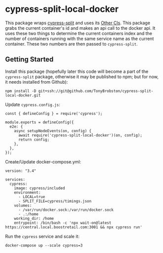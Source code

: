 # cypress-split-local-docker

This package wraps [cypress-split](https://github.com/bahmutov/cypress-split) and uses its [Other CIs](https://github.com/bahmutov/cypress-split?tab=readme-ov-file#other-cis). This package grabs the current container's id and makes an api call to the docker api. It uses these two things to determine the current containers index and the number of containers running with the same service name as the current container. These two numbers are then passed to `cypress-split`.

## Getting Started

Install this package (hopefully later this code will become a part of the `cypress-split` package, otherwise it may be published to npm; but for now, it needs installed from Github):
```
npm install -D git+ssh://git@github.com/TonyBrobston/cypress-split-local-docker.git
```

Update `cypress.config.js`:
```
const { defineConfig } = require('cypress');

module.exports = defineConfig({
  e2e: {
    async setupNodeEvents(on, config) {
      await require('cypress-split-local-docker')(on, config);
      return config;
    },
  },
});
```

Create/Update docker-compose.yml:
```
version: "3.4"

services:
  cypress:
    image: cypress/included
    environment:
      - LOCAL=true
      - SPLIT_FILE=cypress/timings.json
    volumes:
      - /var/run/docker.sock:/var/run/docker.sock
      - .:/home
    working_dir: /home
    entrypoint: /bin/bash -c 'npx wait-on@latest https://central.local.boostretail.com:3001 && npx cypress run'
```

Run the `cypress` service and scale it: 
```
docker-compose up --scale cypress=3
```
